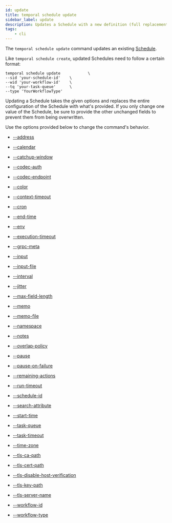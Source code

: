 ```yaml
---
id: update
title: temporal schedule update
sidebar_label: update
description: Updates a Schedule with a new definition (full replacement, not patch).
tags:
	- cli
---
```


The `temporal schedule update` command updates an existing [Schedule](/concepts/what-is-a-schedule).

Like `temporal schedule create`, updated Schedules need to follow a certain format:

```
temporal schedule update 			\
--sid 'your-schedule-id' 	\
--wid 'your-workflow-id' 	\
--tq 'your-task-queue' 		\
--type 'YourWorkflowType'
```

Updating a Schedule takes the given options and replaces the entire configuration of the Schedule with what's provided.
If you only change one value of the Schedule, be sure to provide the other unchanged fields to prevent them from being overwritten.

Use the options provided below to change the command's behavior.

- [--address](/cli/cmd-options/address)

- [--calendar](/cli/cmd-options/calendar)

- [--catchup-window](/cli/cmd-options/catchup-window)

- [--codec-auth](/cli/cmd-options/codec-auth)

- [--codec-endpoint](/cli/cmd-options/codec-endpoint)

- [--color](/cli/cmd-options/color)

- [--context-timeout](/cli/cmd-options/context-timeout)

- [--cron](/cli/cmd-options/cron)

- [--end-time](/cli/cmd-options/end-time)

- [--env](/cli/cmd-options/env)

- [--execution-timeout](/cli/cmd-options/execution-timeout)

- [--grpc-meta](/cli/cmd-options/grpc-meta)

- [--input](/cli/cmd-options/input)

- [--input-file](/cli/cmd-options/input-file)

- [--interval](/cli/cmd-options/interval)

- [--jitter](/cli/cmd-options/jitter)

- [--max-field-length](/cli/cmd-options/max-field-length)

- [--memo](/cli/cmd-options/memo)

- [--memo-file](/cli/cmd-options/memo-file)

- [--namespace](/cli/cmd-options/namespace)

- [--notes](/cli/cmd-options/notes)

- [--overlap-policy](/cli/cmd-options/overlap-policy)

- [--pause](/cli/cmd-options/pause)

- [--pause-on-failure](/cli/cmd-options/pause-on-failure)

- [--remaining-actions](/cli/cmd-options/remaining-actions)

- [--run-timeout](/cli/cmd-options/run-timeout)

- [--schedule-id](/cli/cmd-options/schedule-id)

- [--search-attribute](/cli/cmd-options/search-attribute)

- [--start-time](/cli/cmd-options/start-time)

- [--task-queue](/cli/cmd-options/task-queue)

- [--task-timeout](/cli/cmd-options/task-timeout)

- [--time-zone](/cli/cmd-options/time-zone)

- [--tls-ca-path](/cli/cmd-options/tls-ca-path)

- [--tls-cert-path](/cli/cmd-options/tls-cert-path)

- [--tls-disable-host-verification](/cli/cmd-options/tls-disable-host-verification)

- [--tls-key-path](/cli/cmd-options/tls-key-path)

- [--tls-server-name](/cli/cmd-options/tls-server-name)

- [--workflow-id](/cli/cmd-options/workflow-id)

- [--workflow-type](/cli/cmd-options/workflow-type)
